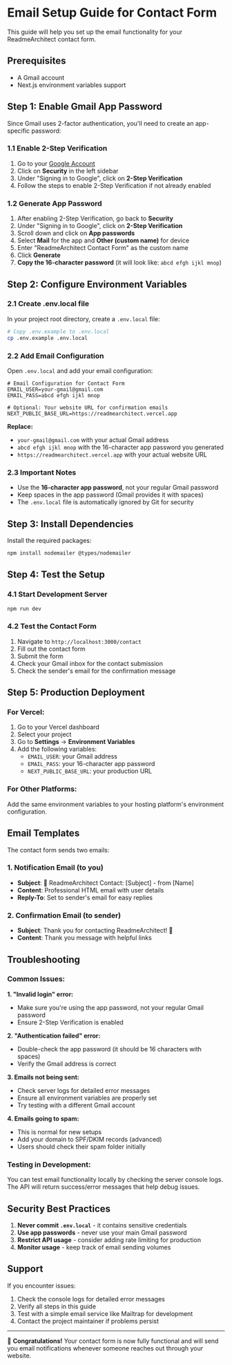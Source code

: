 # Email Setup Guide for Contact Form

This guide will help you set up the email functionality for your ReadmeArchitect contact form.

## Prerequisites

- A Gmail account
- Next.js environment variables support

## Step 1: Enable Gmail App Password

Since Gmail uses 2-factor authentication, you'll need to create an app-specific password:

### 1.1 Enable 2-Step Verification
1. Go to your [Google Account](https://myaccount.google.com/)
2. Click on **Security** in the left sidebar
3. Under "Signing in to Google", click on **2-Step Verification**
4. Follow the steps to enable 2-Step Verification if not already enabled

### 1.2 Generate App Password
1. After enabling 2-Step Verification, go back to **Security**
2. Under "Signing in to Google", click on **2-Step Verification**
3. Scroll down and click on **App passwords**
4. Select **Mail** for the app and **Other (custom name)** for device
5. Enter "ReadmeArchitect Contact Form" as the custom name
6. Click **Generate**
7. **Copy the 16-character password** (it will look like: `abcd efgh ijkl mnop`)

## Step 2: Configure Environment Variables

### 2.1 Create .env.local file
In your project root directory, create a `.env.local` file:

```bash
# Copy .env.example to .env.local
cp .env.example .env.local
```

### 2.2 Add Email Configuration
Open `.env.local` and add your email configuration:

```env
# Email Configuration for Contact Form
EMAIL_USER=your-gmail@gmail.com
EMAIL_PASS=abcd efgh ijkl mnop

# Optional: Your website URL for confirmation emails
NEXT_PUBLIC_BASE_URL=https://readmearchitect.vercel.app
```

**Replace:**
- `your-gmail@gmail.com` with your actual Gmail address
- `abcd efgh ijkl mnop` with the 16-character app password you generated
- `https://readmearchitect.vercel.app` with your actual website URL

### 2.3 Important Notes
- Use the **16-character app password**, not your regular Gmail password
- Keep spaces in the app password (Gmail provides it with spaces)
- The `.env.local` file is automatically ignored by Git for security

## Step 3: Install Dependencies

Install the required packages:

```bash
npm install nodemailer @types/nodemailer
```

## Step 4: Test the Setup

### 4.1 Start Development Server
```bash
npm run dev
```

### 4.2 Test the Contact Form
1. Navigate to `http://localhost:3000/contact`
2. Fill out the contact form
3. Submit the form
4. Check your Gmail inbox for the contact submission
5. Check the sender's email for the confirmation message

## Step 5: Production Deployment

### For Vercel:
1. Go to your Vercel dashboard
2. Select your project
3. Go to **Settings** → **Environment Variables**
4. Add the following variables:
   - `EMAIL_USER`: your Gmail address
   - `EMAIL_PASS`: your 16-character app password
   - `NEXT_PUBLIC_BASE_URL`: your production URL

### For Other Platforms:
Add the same environment variables to your hosting platform's environment configuration.

## Email Templates

The contact form sends two emails:

### 1. Notification Email (to you)
- **Subject**: 🚀 ReadmeArchitect Contact: [Subject] - from [Name]
- **Content**: Professional HTML email with user details
- **Reply-To**: Set to sender's email for easy replies

### 2. Confirmation Email (to sender)
- **Subject**: Thank you for contacting ReadmeArchitect! 🚀
- **Content**: Thank you message with helpful links

## Troubleshooting

### Common Issues:

**1. "Invalid login" error:**
- Make sure you're using the app password, not your regular Gmail password
- Ensure 2-Step Verification is enabled

**2. "Authentication failed" error:**
- Double-check the app password (it should be 16 characters with spaces)
- Verify the Gmail address is correct

**3. Emails not being sent:**
- Check server logs for detailed error messages
- Ensure all environment variables are properly set
- Try testing with a different Gmail account

**4. Emails going to spam:**
- This is normal for new setups
- Add your domain to SPF/DKIM records (advanced)
- Users should check their spam folder initially

### Testing in Development:

You can test email functionality locally by checking the server console logs. The API will return success/error messages that help debug issues.

## Security Best Practices

1. **Never commit `.env.local`** - it contains sensitive credentials
2. **Use app passwords** - never use your main Gmail password
3. **Restrict API usage** - consider adding rate limiting for production
4. **Monitor usage** - keep track of email sending volumes

## Support

If you encounter issues:
1. Check the console logs for detailed error messages
2. Verify all steps in this guide
3. Test with a simple email service like Mailtrap for development
4. Contact the project maintainer if problems persist

---

🎉 **Congratulations!** Your contact form is now fully functional and will send you email notifications whenever someone reaches out through your website.
